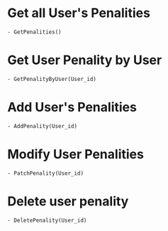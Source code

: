# Get all User's Penalities
<!-- On affiche les penalitées de tout les utiliateurs -->
    - GetPenalities()

# Get User Penality by User
<!-- On affiche les penalitées d'un utiliateur -->
    - GetPenalityByUser(User_id)

# Add User's Penalities
<!-- On crée une pénalitée pour un utilisateur -->
    - AddPenality(User_id)

# Modify User Penalities
<!-- On modifie les penalitées d'un utilisateur -->
    - PatchPenality(User_id)

# Delete user penality
<!-- On supprime la pénalité d'un utilisateur -->
    - DeletePenality(User_id)
